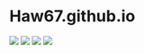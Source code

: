 # Haw67.github.io
![](https://www.essence.com/wp-content/uploads/2016/12/1481579907/IMG_8283.GIF?width=600)
![](https://i.pinimg.com/originals/84/a1/1e/84a11e84a87efe44586eb9c01a5cf138.jpg)
![](https://files.hodoor.world/main/370a96a3-cc0c-4834-b3cb-207b44ba4820.jpg)
![](https://wallpapercave.com/wp/wp10416669.jpg)
